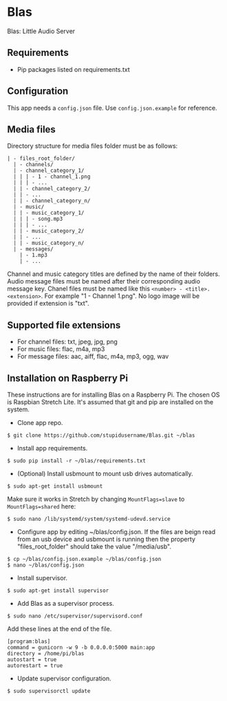 Blas
====

Blas: Little Audio Server

Requirements
------------

* Pip packages listed on requirements.txt

Configuration
-------------

This app needs a `config.json` file. Use `config.json.example` for reference.

Media files
-----------

Directory structure for media files folder must be as follows:
```
| - files_root_folder/
  | - channels/
  | - channel_category_1/
  | | | - 1 - channel_1.png
  | | | - ...
  | | - channel_category_2/
  | | - ...
  | | - channel_category_n/
  | - music/
  | | - music_category_1/
  | | | - song.mp3
  | | | - ...
  | | - music_category_2/
  | | - ...
  | | - music_category_n/
  | - messages/
    | - 1.mp3
    | - ...
```
Channel and music category titles are defined by the name of their folders. Audio message files must be named after their corresponding audio message key.
Chanel files must be named like this ```<number> - <title>.<extension>```. For example "1 - Channel 1.png". No logo image will be provided if extension is "txt".

Supported file extensions
-------------------------

* For channel files: txt, jpeg, jpg, png
* For music files: flac, m4a, mp3
* For message files: aac, aiff, flac, m4a, mp3, ogg, wav

Installation on Raspberry Pi
----------------------------

These instructions are for installing Blas on a Raspberry Pi.
The chosen OS is Raspbian Stretch Lite. It's assumed that git and pip are installed on the system.

* Clone app repo.
```
$ git clone https://github.com/stupidusername/Blas.git ~/blas
```
* Install app requirements.
```
$ sudo pip install -r ~/blas/requirements.txt
```
* (Optional) Install usbmount to mount usb drives automatically.
```
$ sudo apt-get install usbmount
```
Make sure it works in Stretch by changing `MountFlags=slave` to `MountFlags=shared` here:
```
$ sudo nano /lib/systemd/system/systemd-udevd.service
```
* Configure app by editing ~/blas/config.json.
If the files are beign read from an usb device and usbmount is running then the property "files_root_folder" should take the value "/media/usb".
```
$ cp ~/blas/config.json.example ~/blas/config.json
$ nano ~/blas/config.json
```
* Install supervisor.
```
$ sudo apt-get install supervisor
```
* Add Blas as a supervisor process.
```
$ sudo nano /etc/supervisor/supervisord.conf
```
Add these lines at the end of the file.
```
[program:blas]                                                                  
command = gunicorn -w 9 -b 0.0.0.0:5000 main:app
directory = /home/pi/blas
autostart = true
autorestart = true
```
* Update supervisor configuration.
```
$ sudo supervisorctl update
```
